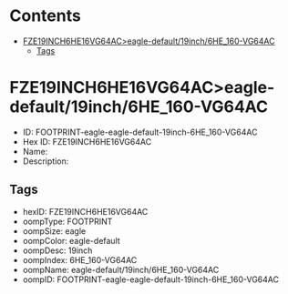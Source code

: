 



Contents
========

* [FZE19INCH6HE16VG64AC>eagle-default/19inch/6HE_160-VG64AC](#fze19inch6he16vg64aceagle-default19inch6he_160-vg64ac)
	* [Tags](#tags)

# FZE19INCH6HE16VG64AC>eagle-default/19inch/6HE_160-VG64AC

- ID: FOOTPRINT-eagle-eagle-default-19inch-6HE_160-VG64AC
- Hex ID: FZE19INCH6HE16VG64AC
- Name: 
- Description: 

## Tags

- hexID: FZE19INCH6HE16VG64AC
- oompType: FOOTPRINT
- oompSize: eagle
- oompColor: eagle-default
- oompDesc: 19inch
- oompIndex: 6HE_160-VG64AC
- oompName: eagle-default/19inch/6HE_160-VG64AC
- oompID: FOOTPRINT-eagle-eagle-default-19inch-6HE_160-VG64AC
